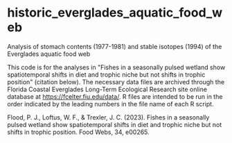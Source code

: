 # historic_everglades_aquatic_food_web
Analysis of stomach contents (1977-1981) and stable isotopes (1994) of the Everglades aquatic food web

This code is for the analyses in "Fishes in a seasonally pulsed wetland show spatiotemporal shifts in diet and trophic niche but not shifts in trophic position" (citation below). The necessary data files are archived through the Florida Coastal Everglades Long-Term Ecological Research site online database at https://fcelter.fiu.edu/data/. R files are intended to be run in the order indicated by the leading numbers in the file name of each R script. 

Flood, P. J., Loftus, W. F., & Trexler, J. C. (2023). Fishes in a seasonally pulsed wetland show spatiotemporal shifts in diet and trophic niche but not shifts in trophic position. Food Webs, 34, e00265.

